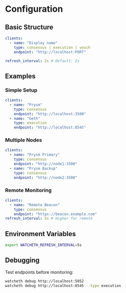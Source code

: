 # Configuration

## Basic Structure

```yaml
clients:
  - name: "Display name"
    type: consensus | execution | vouch
    endpoint: "http://localhost:PORT"

refresh_interval: 2s # Default: 2s
```

## Examples

### Simple Setup

```yaml
clients:
  - name: "Prysm"
    type: consensus
    endpoint: "http://localhost:3500"
  - name: "Geth"
    type: execution
    endpoint: "http://localhost:8545"
```

### Multiple Nodes

```yaml
clients:
  - name: "Prysm Primary"
    type: consensus
    endpoint: "http://node1:3500"
  - name: "Prysm Backup"
    type: consensus
    endpoint: "http://node2:3500"
```

### Remote Monitoring

```yaml
clients:
  - name: "Remote Beacon"
    type: consensus
    endpoint: "https://beacon.example.com"
refresh_interval: 5s # Higher for remote
```

## Environment Variables

```bash
export WATCHETH_REFRESH_INTERVAL=5s
```

## Debugging

Test endpoints before monitoring:

```bash
watcheth debug http://localhost:5052
watcheth debug http://localhost:8545 --type execution
```
